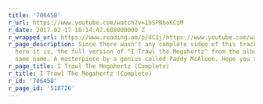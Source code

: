 ```yaml
---
title: '706458'
r_url: https://www.youtube.com/watch?v=1bSPNboKCzM
r_date: 2017-02-17 18:14:47.608000000 Z
r_wrapped_url: https://www.reading.am/p/4C1j/https://www.youtube.com/watch?v=1bSPNboKCzM
r_page_description: Since there wasn't any complete video of this track in Youtube,
  here it is, the full version of "I Trawl the Megahertz" from the album with the
  same name. A masterpiece by a genius called Paddy McAloon. Hope you all enjoy.
r_page_title: I Trawl The Megahertz (Complete)
r_title: I Trawl The Megahertz (Complete)
r_id: '706458'
r_page_id: '518726'
---
```


